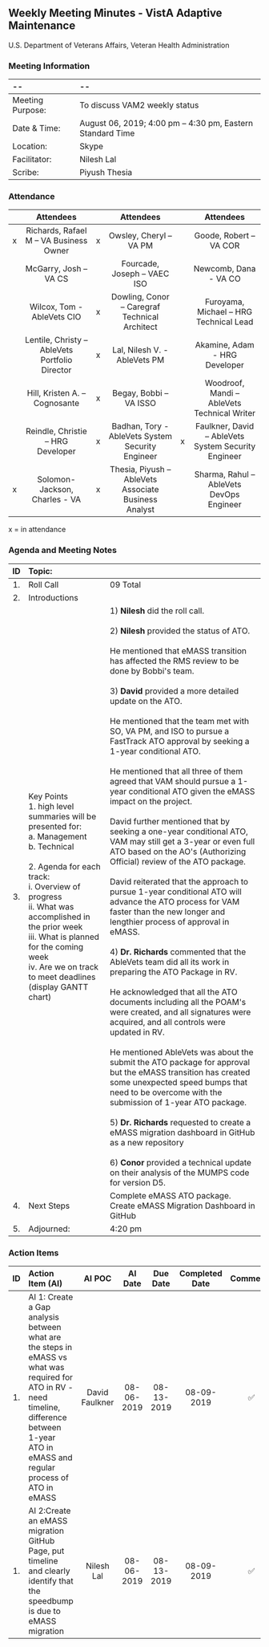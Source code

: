 ## Weekly Meeting Minutes  - VistA Adaptive Maintenance
U.S. Department of Veterans Affairs, Veteran Health Administration


### Meeting Information
| -- | -- |
|:---|:---|
| Meeting Purpose: | To discuss VAM2 weekly status  |
| Date & Time: | August 06, 2019; 4:00 pm – 4:30 pm, Eastern Standard Time |
| Location:	| Skype | 
| Facilitator:	| Nilesh Lal |
| Scribe: | Piyush Thesia |


### Attendance

|  | Attendees |  | Attendees	|  | Attendees |
|:---:|:---:|:---:|:---:|:---:|:---:|
| x | Richards, Rafael M – VA Business Owner | x | Owsley, Cheryl – VA PM |  | Goode, Robert – VA COR |
|   | McGarry, Josh – VA CS |  | Fourcade, Joseph – VAEC ISO |  | Newcomb, Dana - VA CO | 
|  | Wilcox, Tom - AbleVets CIO | x | Dowling, Conor – Caregraf Technical Architect |  | Furoyama, Michael – HRG Technical Lead | 
|  | Lentile, Christy – AbleVets Portfolio Director | x |  Lal, Nilesh V. - AbleVets PM |  | Akamine, Adam - HRG Developer |
| | Hill, Kristen A. – Cognosante | x | Begay, Bobbi – VA ISSO  |  | Woodroof, Mandi – AbleVets Technical Writer |
|  | Reindle, Christie – HRG Developer | x | Badhan, Tory - AbleVets System Security Engineer  | x | Faulkner, David – AbleVets System Security Engineer  |
| x | Solomon-Jackson, Charles - VA | x | Thesia, Piyush – AbleVets Associate Business Analyst |  | Sharma, Rahul – AbleVets DevOps Engineer |


x = in attendance


### Agenda and Meeting Notes

| ID | Topic: |  |
|:---:|:---|:---|
| 1. | Roll Call | 09 Total |
| 2. | Introductions |  | 
| 3. | Key Points </br>  1. high level summaries will be presented for:  </br>  a. Management  </br>  b. Technical  </br> </br> 2. Agenda for each track:  </br>  i. Overview of progress  </br> ii. What was accomplished in the prior week </br> iii. What is planned for the coming week </br>  iv.	Are we on track to meet deadlines (display GANTT chart) | 1) **Nilesh** did the roll call. </br> </br> 2) **Nilesh** provided the status of ATO. </br> </br> He mentioned that eMASS transition has affected the RMS review to be done by Bobbi's team. </br> </br>  3) **David** provided a more detailed update on the ATO. </br> </br> He mentioned that the team met with SO, VA PM, and ISO to pursue a FastTrack ATO approval by seeking a 1-year conditional ATO.  </br> </br>  He mentioned that all three of them agreed that VAM should pursue a 1-year conditional ATO given the eMASS impact on the project. </br> </br> David further mentioned that by seeking a one-year conditional ATO, VAM may still get a 3-year or even full ATO based on the AO's (Authorizing Official) review of the ATO package. </br> </br> David reiterated that the approach to pursue 1-year conditional ATO will advance the ATO process for VAM faster than the new longer and lengthier process of approval in eMASS. </br> </br> 4) **Dr. Richards** commented that the AbleVets team did all its work in preparing the ATO Package in RV.  </br> </br> He acknowledged that all the ATO documents including all the POAM's were created, and all signatures were acquired, and all controls were updated in RV.  </br> </br> He mentioned AbleVets was about the submit the ATO package for approval but the eMASS transition has created some unexpected speed bumps that need to be overcome with the submission of 1-year ATO package. </br> </br> 5) **Dr. Richards** requested to create a eMASS migration dashboard in GitHub as a new repository </br> </br> 6) **Conor** provided a technical update on their analysis of the MUMPS code for version D5. | 
| 4. |	Next Steps | Complete eMASS ATO package. Create eMASS Migration Dashboard in GitHub  |
| 5. | Adjourned: | 4:20 pm |



### Action Items

| ID | Action Item (AI) | AI POC | AI Date | Due Date | Completed Date | Comments |
|:---:|:---|:---:|:---:|:---:|:---:|:---:|
| 1. | AI 1: Create a Gap analysis between what are the steps in eMASS vs what was required for ATO in RV - need timeline, difference between 1-year ATO in eMASS and regular process of ATO in eMASS | David Faulkner |  08-06-2019 | 08-13-2019 | 08-09-2019 | :white_check_mark: |
| 1. | AI 2:Create an eMASS migration GitHub Page, put timeline and clearly identify that the speedbump is due to eMASS migration | Nilesh Lal |  08-06-2019 | 08-13-2019 | 08-09-2019 | :white_check_mark: |




